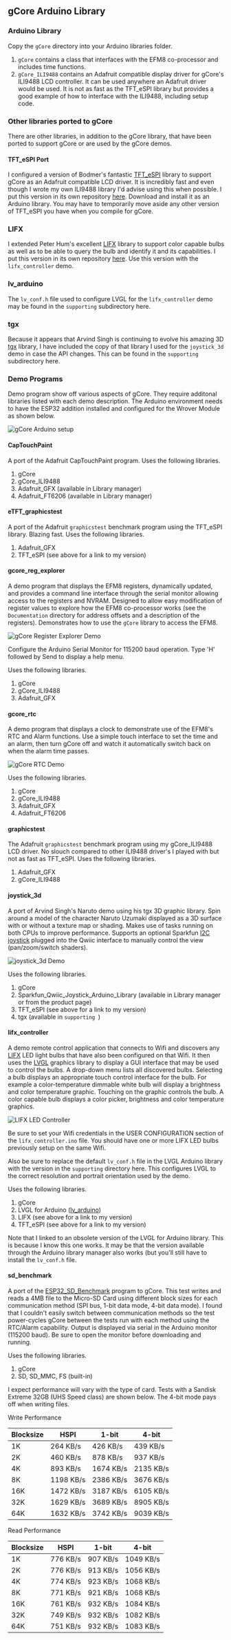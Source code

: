 ## gCore Arduino Library

### Arduino Library
Copy the ```gCore``` directory into your Arduino libraries folder.

1. ```gCore``` contains a class that interfaces with the EFM8 co-processor and includes time functions.
2. ```gCore_ILI9488``` contains an Adafruit compatible display driver for gCore's ILI9488 LCD controller.  It can be used anywhere an Adafruit driver would be used.  It is not as fast as the TFT\_eSPI library but provides a good example of how to interface with the ILI9488, including setup code.

### Other libraries ported to gCore
There are other libraries, in addition to the gCore library, that have been ported to support gCore or are used by the gCore demos.

#### TFT_eSPI Port
I configured a version of Bodmer's fantastic [TFT\_eSPI](https://github.com/Bodmer/TFT_eSPI) library to support gCore as an Adafruit compatible LCD driver.  It is incredibly fast and even though I wrote my own ILI9488 library I'd advise using this when possible.  I put this version in its own repository [here](https://github.com/danjulio/TFT_eSPI).  Download and install it as an Arduino library.  You may have to temporarily move aside any other version of TFT_eSPI you have when you compile for gCore.

### LIFX
I extended Peter Hum's excellent [LIFX](https://github.com/peter-hum/LIFX) library to support color capable bulbs as well as to be able to query the bulb and identify it and its capabilities.  I put this version in its own repository [here](https://github.com/danjulio/LIFX).  Use this version with the ```lifx_controller``` demo.

### lv_arduino
The ```lv_conf.h``` file used to configure LVGL for the ```lifx_controller``` demo may be found in the ```supporting``` subdirectory here.

### tgx
Because it appears that Arvind Singh is continuing to evolve his amazing 3D [tgx](https://github.com/vindar/tgx) library, I have included the copy of that library I used for the ```joystick_3d``` demo in case the API changes.  This can be found in the ```supporting ``` subdirectory here.

### Demo Programs
Demo program show off various aspects of gCore.  They require additonal libraries listed with each demo description.  The Arduino environment needs to have the ESP32 addition installed and configured for the Wrover Module as shown below.

![gCore Arduino setup](Pictures/gcore_arduino_setup.png)

#### CapTouchPaint
A port of the Adafruit CapTouchPaint program.  Uses the following libraries.

1. gCore
2. gCore_ILI9488
3. Adafruit_GFX (available in Library manager)
4. Adafruit_FT6206 (available in Library manager)

#### eTFT_graphicstest
A port of the Adafruit ```graphicstest``` benchmark program using the TFT\_eSPI library.  Blazing fast.  Uses the following libraries.

1. Adafruit_GFX
2. TFT_eSPI (see above for a link to my version)

#### gcore\_reg_explorer
A demo program that displays the EFM8 registers, dynamically updated, and provides a command line interface through the serial monitor allowing access to the registers and NVRAM.  Designed to allow easy modification of register values to explore how the EFM8 co-processor works (see the ```Documentation``` directory for address offsets and a description of the registers).  Demonstrates how to use the ```gCore``` library to access the EFM8.

![gCore Register Explorer Demo](Pictures/gcore_reg_explorer.png)

Configure the Arduino Serial Monitor for 115200 baud operation.  Type 'H' followed by Send to display a help menu.

Uses the following libraries.

1. gCore
2. gCore_ILI9488
3. Adafruit_GFX

#### gcore_rtc
A demo program that displays a clock to demonstrate use of the EFM8's RTC and Alarm functions.  Use a simple touch interface to set the time and an alarm, then turn gCore off and watch it automatically switch back on when the alarm time passes.

![gCore RTC Demo](Pictures/gcore_rtc.png)

Uses the following libraries.

1. gCore
2. gCore_ILI9488
3. Adafruit_GFX
4. Adafruit_FT6206

#### graphicstest
The Adafruit ```graphicstest``` benchmark program using my gCore\_ILI9488 LCD driver.  No slouch compared to other ILI9488 driver's I played with but not as fast as TFT_eSPI.  Uses the following libraries.

1. Adafruit_GFX
2. gCore_ILI9488

#### joystick_3d
A port of Arvind Singh's Naruto demo using his tgx 3D graphic library.  Spin around a model of the character Naruto Uzumaki displayed as a 3D surface with or without a texture map or shading. Makes use of tasks running on both CPUs to improve performance.  Supports an optional Sparkfun [I2C joystick](https://www.sparkfun.com/products/15168) plugged into the Qwiic interface to manually control the view (pan/zoom/switch shaders).

![joystick_3d Demo](Pictures/joystick_3d.png)

Uses the following libraries.

1. gCore
2. Sparkfun\_Qwiic\_Joystick\_Arduino\_Library (available in Library manager or from the product page)
3. TFT_eSPI (see above for a link to my version)
4. tgx (available in ```supporting ```)

#### lifx_controller
A demo remote control application that connects to Wifi and discovers any [LIFX](https://www.lifx.com/) LED light bulbs that have also been configured on that Wifi.  It then uses the [LVGL](https://lvgl.io/) graphics library to display a GUI interface that may be used to control the bulbs.  A drop-down menu lists all discovered bulbs. Selecting a bulb displays an appropriate touch control interface for the bulb.  For example a color-temperature dimmable white bulb will display a brightness and color temperature graphic.  Touching on the graphic controls the bulb.  A color capable bulb displays a color picker, brightness and color temperature graphics.

![LIFX LED Controller](Pictures/lifx_controller.png)

Be sure to set your Wifi credentials in the USER CONFIGURATION section of the ```lifx_controller.ino``` file.  You should have one or more LIFX LED bulbs previously setup on the same Wifi.

Also be sure to replace the default ```lv_conf.h``` file in the LVGL Arduino library with the version in the ```supporting``` directory here.  This configures LVGL to the correct resolution and portrait orientation used by the demo.

Uses the following libraries.

1. gCore
2. LVGL for Arduino ([lv_arduino](https://github.com/lvgl/lv_arduino))
3. LIFX (see above for a link to my version)
4. TFT_eSPI (see above for a link to my version)

Note that I linked to an obsolete version of the LVGL for Arduino library.  This is because I know this one works.  It may be that the version available through the Arduino library manager also works (but you'll still have to install the ```lv_conf.h``` file.

#### sd_benchmark
A port of the [ESP32\_SD_Benchmark](https://github.com/moononournation/ESP32_SD_Benchmark) program to gCore.  This test writes and reads a 4MB file to the Micro-SD Card using different block sizes for each communication method (SPI bus, 1-bit data mode, 4-bit data mode).  I found that I couldn't easily switch between communication methods so the test power-cycles gCore between the tests run with each method using the RTC/Alarm capability.  Output is displayed via serial in the Arduino monitor (115200 baud).  Be sure to open the monitor before downloading and running.

Uses the following libraries.

1. gCore
2. SD, SD_MMC, FS (built-in)

I expect performance will vary with the type of card.  Tests with a Sandisk Extreme 32GB (UHS Speed class) are shown below.  The 4-bit mode pays off when writing files.


Write Performance

| Blocksize | HSPI | 1-bit | 4-bit |
| --- | --- | --- | --- |
| 1K | 264 KB/s | 426 KB/s | 439 KB/s |
| 2K | 460 KB/s | 878 KB/s | 937 KB/s |
| 4K | 893 KB/s | 1674 KB/s | 2135 KB/s |
| 8K | 1198 KB/s | 2386 KB/s | 3676 KB/s |
| 16K | 1472 KB/s | 3187 KB/s | 6105 KB/s |
| 32K | 1629 KB/s | 3689 KB/s | 8905 KB/s |
| 64K | 1632 KB/s | 3742 KB/s| 9039 KB/s |

Read Performance

| Blocksize | HSPI | 1-bit | 4-bit |
| --- | --- | --- | --- |
| 1K | 776 KB/s | 907 KB/s | 1049 KB/s |
| 2K | 776 KB/s | 913 KB/s | 1056 KB/s |
| 4K | 774 KB/s | 923 KB/s | 1068 KB/s |
| 8K | 771 KB/s | 921 KB/s | 1068 KB/s |
| 16K | 761 KB/s | 932 KB/s | 1084 KB/s |
| 32K | 749 KB/s | 932 KB/s | 1082 KB/s |
| 64K | 751 KB/s | 932 KB/s| 1083 KB/s |
